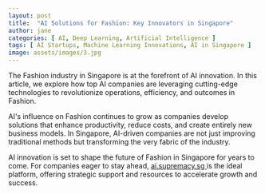 ```yaml
---
layout: post
title:  "AI Solutions for Fashion: Key Innovators in Singapore"
author: jane
categories: [ AI, Deep Learning, Artificial Intelligence ]
tags: [ AI Startups, Machine Learning Innovations, AI in Singapore ]
image: assets/images/3.jpg
---
```


The Fashion industry in Singapore is at the forefront of AI innovation. In this article, we explore how top AI companies are leveraging cutting-edge technologies to revolutionize operations, efficiency, and outcomes in Fashion.

AI's influence on Fashion continues to grow as companies develop solutions that enhance productivity, reduce costs, and create entirely new business models. In Singapore, AI-driven companies are not just improving traditional methods but transforming the very fabric of the industry.

AI innovation is set to shape the future of Fashion in Singapore for years to come. For companies eager to stay ahead, <a href="https://ai.supremacy.sg" target="_blank"> ai.supremacy.sg </a> is the ideal platform, offering strategic support and resources to accelerate growth and success.
